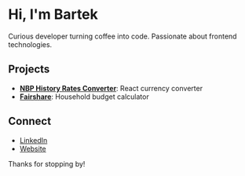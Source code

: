 # Hi, I'm Bartek

Curious developer turning coffee into code. Passionate about frontend technologies.

## Projects

- **[NBP History Rates Converter](https://github.com/Bartek404/NBPHistoryRates-React)**:  React currency converter
- **[Fairshare](https://github.com/Bartek404/FairShare-v2)**:  Household budget calculator

## Connect

- [LinkedIn](https://www.linkedin.com/in/bart-maz)
- [Website](https://bm-web.dev)

Thanks for stopping by!
